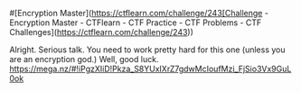#[Encryption Master](https://ctflearn.com/challenge/243[Challenge - Encryption Master - CTFlearn - CTF Practice - CTF Problems - CTF Challenges](https://ctflearn.com/challenge/243))

Alright. Serious talk. You need to work pretty hard for this one (unless you are an encryption god.) Well, good luck.
https://mega.nz/#!iPgzXIiD!Pkza_S8YUxIXrZ7gdwMcIoufMzi_FjSio3Vx9GuL0ok
